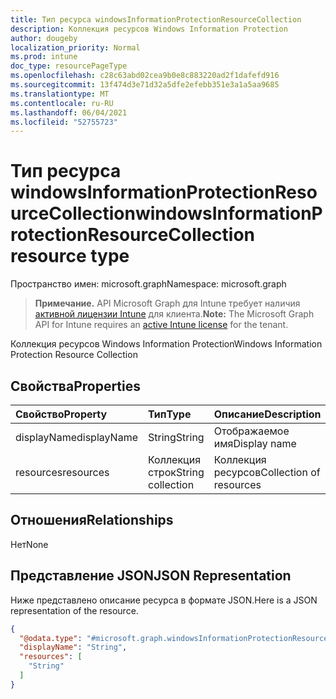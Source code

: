```yaml
---
title: Тип ресурса windowsInformationProtectionResourceCollection
description: Коллекция ресурсов Windows Information Protection
author: dougeby
localization_priority: Normal
ms.prod: intune
doc_type: resourcePageType
ms.openlocfilehash: c28c63abd02cea9b0e8c883220ad2f1dafefd916
ms.sourcegitcommit: 13f474d3e71d32a5dfe2efebb351e3a1a5aa9685
ms.translationtype: MT
ms.contentlocale: ru-RU
ms.lasthandoff: 06/04/2021
ms.locfileid: "52755723"
---
```

# <a name="windowsinformationprotectionresourcecollection-resource-type"></a><span data-ttu-id="ad280-103">Тип ресурса windowsInformationProtectionResourceCollection</span><span class="sxs-lookup"><span data-stu-id="ad280-103">windowsInformationProtectionResourceCollection resource type</span></span>

<span data-ttu-id="ad280-104">Пространство имен: microsoft.graph</span><span class="sxs-lookup"><span data-stu-id="ad280-104">Namespace: microsoft.graph</span></span>

> <span data-ttu-id="ad280-105">**Примечание.** API Microsoft Graph для Intune требует наличия [активной лицензии Intune](https://go.microsoft.com/fwlink/?linkid=839381) для клиента.</span><span class="sxs-lookup"><span data-stu-id="ad280-105">**Note:** The Microsoft Graph API for Intune requires an [active Intune license](https://go.microsoft.com/fwlink/?linkid=839381) for the tenant.</span></span>

<span data-ttu-id="ad280-106">Коллекция ресурсов Windows Information Protection</span><span class="sxs-lookup"><span data-stu-id="ad280-106">Windows Information Protection Resource Collection</span></span>

## <a name="properties"></a><span data-ttu-id="ad280-107">Свойства</span><span class="sxs-lookup"><span data-stu-id="ad280-107">Properties</span></span>
|<span data-ttu-id="ad280-108">Свойство</span><span class="sxs-lookup"><span data-stu-id="ad280-108">Property</span></span>|<span data-ttu-id="ad280-109">Тип</span><span class="sxs-lookup"><span data-stu-id="ad280-109">Type</span></span>|<span data-ttu-id="ad280-110">Описание</span><span class="sxs-lookup"><span data-stu-id="ad280-110">Description</span></span>|
|:---|:---|:---|
|<span data-ttu-id="ad280-111">displayName</span><span class="sxs-lookup"><span data-stu-id="ad280-111">displayName</span></span>|<span data-ttu-id="ad280-112">String</span><span class="sxs-lookup"><span data-stu-id="ad280-112">String</span></span>|<span data-ttu-id="ad280-113">Отображаемое имя</span><span class="sxs-lookup"><span data-stu-id="ad280-113">Display name</span></span>|
|<span data-ttu-id="ad280-114">resources</span><span class="sxs-lookup"><span data-stu-id="ad280-114">resources</span></span>|<span data-ttu-id="ad280-115">Коллекция строк</span><span class="sxs-lookup"><span data-stu-id="ad280-115">String collection</span></span>|<span data-ttu-id="ad280-116">Коллекция ресурсов</span><span class="sxs-lookup"><span data-stu-id="ad280-116">Collection of resources</span></span>|

## <a name="relationships"></a><span data-ttu-id="ad280-117">Отношения</span><span class="sxs-lookup"><span data-stu-id="ad280-117">Relationships</span></span>
<span data-ttu-id="ad280-118">Нет</span><span class="sxs-lookup"><span data-stu-id="ad280-118">None</span></span>

## <a name="json-representation"></a><span data-ttu-id="ad280-119">Представление JSON</span><span class="sxs-lookup"><span data-stu-id="ad280-119">JSON Representation</span></span>
<span data-ttu-id="ad280-120">Ниже представлено описание ресурса в формате JSON.</span><span class="sxs-lookup"><span data-stu-id="ad280-120">Here is a JSON representation of the resource.</span></span>
<!-- {
  "blockType": "resource",
  "@odata.type": "microsoft.graph.windowsInformationProtectionResourceCollection"
}
-->
``` json
{
  "@odata.type": "#microsoft.graph.windowsInformationProtectionResourceCollection",
  "displayName": "String",
  "resources": [
    "String"
  ]
}
```





